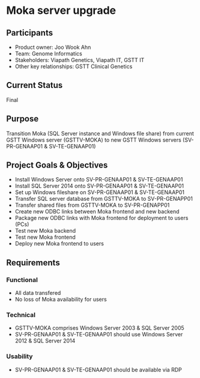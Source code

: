 # Moka server upgrade
## Participants
- Product owner: Joo Wook Ahn
- Team: Genome Informatics
- Stakeholders: Viapath Genetics, Viapath IT, GSTT IT
- Other key relationships: GSTT Clinical Genetics

## Current Status
Final

## Purpose
Transition Moka (SQL Server instance and Windows file share) from current GSTT Windows server (GSTTV-MOKA) to new GSTT Windows servers (SV-PR-GENAAP01 & SV-TE-GENAAP01)

## Project Goals & Objectives
* Install Windows Server onto SV-PR-GENAAP01 & SV-TE-GENAAP01
* Install SQL Server 2014 onto SV-PR-GENAAP01 & SV-TE-GENAAP01
* Set up Windows fileshare on SV-PR-GENAAP01 & SV-TE-GENAAP01
* Transfer SQL server database from GSTTV-MOKA to SV-PR-GENAPP01
* Transfer shared files from GSTTV-MOKA to SV-PR-GENAPP01
* Create new ODBC links between Moka frontend and new backend
* Package new ODBC links with Moka frontend for deployment to users (PCs)
* Test new Moka backend
* Test new Moka frontend
* Deploy new Moka frontend to users

## Requirements
### Functional
* All data transfered
* No loss of Moka availability for users

### Technical
* GSTTV-MOKA comprises Windows Server 2003 & SQL Server 2005
* SV-PR-GENAAP01 & SV-TE-GENAAP01 should use Windows Server 2012 & SQL Server 2014

### Usability
- SV-PR-GENAAP01 & SV-TE-GENAAP01 should be available via RDP
